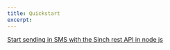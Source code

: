 ```yaml
---
title: Quickstart
excerpt:
---
```

[Start sending in SMS with the Sinch rest API in node js](doc:sms-quickstart-send-sms)